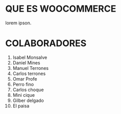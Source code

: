 # QUE ES WOOCOMMERCE

lorem ipson.

# COLABORADORES

1. Isabel Monsalve
2. Daniel Mines
3. Manuel Terrones
4. Carlos terrones
5. Omar Profe
6. Perro fino
7. Carlos choque
8. Mini cique
9. Gilber delgado
10. El paisa
